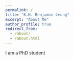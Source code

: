```yaml
---
permalink: /
title: "K.H. Benjamin Leung"
excerpt: "About Me"
author_profile: true
redirect_from: 
  - /about/
  - /about.html
---
```


I am a PhD student


